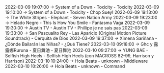 2022-03-09 19:07:00 -> System of a Down - Toxicity - Toxicity
2022-03-09 19:10:00 -> System of a Down - Toxicity - Chop Suey!
2022-03-09 19:13:00 -> The White Stripes - Elephant - Seven Nation Army
2022-03-09 19:23:00 -> Helado Negro - This Is How You Smile - Fantasma Vaga
2022-03-09 19:30:00 -> Austin TV - Austin TV - Phillipe je ne sais pas
2022-03-09 19:33:00 -> San Pascualito Rey - Las Aparicio (Original Motion Picture Soundtrack) - Cerquita de Dios
2022-03-09 19:37:00 -> Ximena Sariñana - ¿Dónde Bailarán las Niñas? - ¿Qué Tiene?
2022-03-10 09:18:00 -> Ghc y 露露娜Ruruna - 夏日舞池 - 夏日舞池
2022-03-10 09:27:00 -> YUNG BAE - Selfish High Heels - Selfish High Heels (con MACROSS 82-99, Harrison y Harrison)
2022-03-10 10:24:00 -> Hola Beats - unknown - Middleware
2022-03-10 10:26:00 -> Hola Beats - unknown - Command
